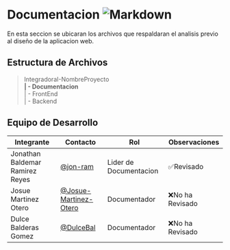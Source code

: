 # Documentacion ![Markdown](https://img.shields.io/badge/Markdown-000000?style=for-the-badge&logo=markdown&logoColor=white)

En esta seccion se ubicaran los archivos que respaldaran el analisis previo al diseño de la aplicacion web.

## Estructura de Archivos

>IntegradoraI-NombreProyecto<br>
>**| - Documentacion**<br>
>| - FrontEnd <br>
>| - Backend


## Equipo de Desarrollo

|Integrante|Contacto|Rol|Observaciones|
|-----------|-------|---|-------------|
|Jonathan Baldemar Ramirez Reyes|[@jon-ram](https://github.com/Jon-ram)|Lider de Documentacion|✅Revisado|
|Josue Martinez Otero|[@Josue-Martinez-Otero](https://github.com/Josue-Martinez-Otero)|Documentador|❌No ha Revisado|
|Dulce Balderas Gomez|[@DulceBal](https://github.com/DulceBal)|Documentador|❌No ha Revisado|